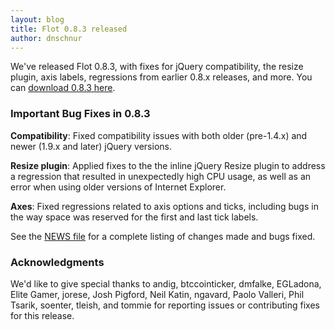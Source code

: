 ```yaml
---
layout: blog
title: Flot 0.8.3 released
author: dnschnur
---
```


We've released Flot 0.8.3, with fixes for jQuery compatibility, the resize
plugin, axis labels, regressions from earlier 0.8.x releases, and more.  You
can [download 0.8.3 here](http://www.flotcharts.org/downloads/flot-0.8.3.zip).

### Important Bug Fixes in 0.8.3 ###

**Compatibility**: Fixed compatibility issues with both older (pre-1.4.x) and
newer (1.9.x and later) jQuery versions.

**Resize plugin**: Applied fixes to the the inline jQuery Resize plugin to
address a regression that resulted in unexpectedly high CPU usage, as well as
an error when using older versions of Internet Explorer.

**Axes**: Fixed regressions related to axis options and ticks, including bugs
in the way space was reserved for the first and last tick labels.

See the [NEWS file](https://github.com/flot/flot/blob/v0.8.3/NEWS.md) for a
complete listing of changes made and bugs fixed.

### Acknowledgments ###

We'd like to give special thanks to andig, btccointicker, dmfalke, EGLadona,
Elite Gamer, jorese, Josh Pigford, Neil Katin, ngavard, Paolo Valleri,
Phil Tsarik, soenter, tleish, and tommie for reporting issues or contributing
fixes for this release.
